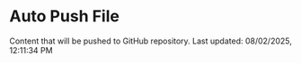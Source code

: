 # Auto Push File

Content that will be pushed to GitHub repository.
Last updated: 08/02/2025, 12:11:34 PM
